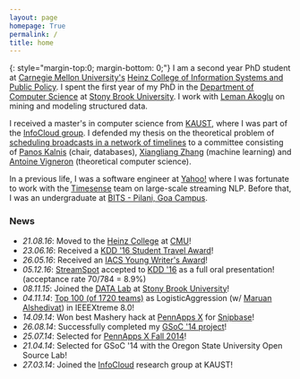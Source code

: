 ```yaml
---
layout: page
homepage: True
permalink: /
title: home
---
```


{: style="margin-top:0; margin-bottom: 0;"}
I am a second year PhD student at [Carnegie Mellon University's][12]
[Heinz College of Information Systems and Public Policy][13].
I spent the first year of my PhD in the [Department of Computer Science][14]
at [Stony Brook University][9]. I work with [Leman Akoglu][10] on mining and
modeling structured data.

I received a master's in computer science from [KAUST][2], where I was part of the
[InfoCloud group][1]. I defended my thesis on the theoretical problem of
[scheduling broadcasts in a network of timelines][11] to a committee consisting of
[Panos Kalnis][3] (chair, databases), [Xiangliang Zhang][5] (machine learning) and
[Antoine Vigneron][15] (theoretical computer science).

In a previous life, I was a software engineer at [Yahoo!][6] where I was fortunate to
work with the [Timesense](/yahoo/) team on large-scale streaming NLP.
Before that, I was an undergraduate at [BITS - Pilani, Goa Campus][4].

### News

   * *21.08.16*: Moved to the [Heinz College][13] at [CMU][12]!
   * *23.06.16*: Received a [KDD '16 Student Travel Award](http://www.kdd.org/kdd2016/registration/student-awards)!
   * *26.05.16*: Received an [IACS Young Writer's Award](http://www.iacs.stonybrook.edu/awards/writers)!
   * *05.12.16*: [StreamSpot](http://bit.ly/streamspot) accepted to [KDD '16](http://www.kdd.org/kdd2016/) as a full oral presentation! (acceptance rate 70/784 = 8.9%)
   * *08.11.15*: Joined the [DATA Lab](http://www3.cs.stonybrook.edu/~datalab/) at [Stony Brook University][9]!
   * *04.11.14*: [Top 100 (of 1720 teams)](http://www.ieee.org/membership_services/membership/students/competitions/xtreme/xtreme8ranking_overall.pdf) as LogisticAggression (w/ [Maruan Alshedivat](http://maruan.alshedivat.com)) in IEEEXtreme 8.0!
   * *14.09.14*: Won best Mashery hack at [PennApps X](http://2014f.pennapps.com/) for [Snipbase](http://challengepost.com/software/snipbase)!
   * *26.08.14*: Successfully completed my [GSoC '14 project][7]! 
   * *25.07.14*: Selected for [PennApps X Fall 2014](http://2014f.pennapps.com/)!
   * *21.04.14*: Selected for GSoC '14 with the Oregon State University Open Source Lab!
   * *27.03.14*: Joined the [InfoCloud][1] research group at KAUST!

[1]: http://cloud.kaust.edu.sa/
[2]: http://www.kaust.edu.sa/
[3]: http://www.panoskalnis.com/
[4]: http://www.bits-pilani.ac.in/goa/
[5]: https://www.lri.fr/~xlzhang/
[6]: http://www.yahoo.com/
[7]: https://www.google-melange.com/gsoc/project/details/google/gsoc2014/emaadmanzoor/5693417237512192
[8]: http://www3.cs.stonybrook.edu/~leman/index.html
[9]: http://www.stonybrook.edu/
[10]: http://www.andrew.cmu.edu/user/lakoglu/
[11]: http://repository.kaust.edu.sa/kaust/handle/10754/552703
[12]: http://www.cmu.edu/
[13]: http://heinz.cmu.edu/
[14]: https://www.cs.stonybrook.edu/
[15]: http://algo.unist.ac.kr/members-2/antoine-vigneron/
